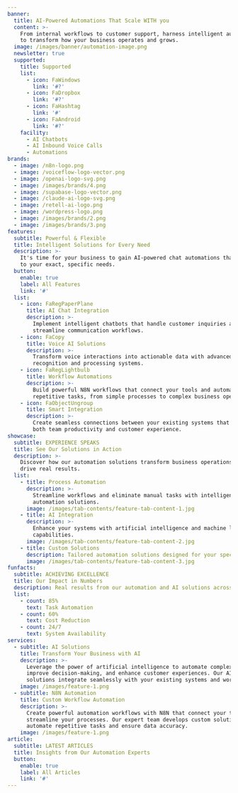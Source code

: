 ```yaml
---
banner:
  title: AI-Powered Automations That Scale WITH you
  content: >-
    From internal workflows to customer support, harness intelligent automation
    to transform how your business operates and grows.
  image: /images/banner/automation-image.png
  newsletter: true
  supported:
    title: Supported
    list:
      - icon: FaWindows
        link: '#?'
      - icon: FaDropbox
        link: '#?'
      - icon: FaHashtag
        link: '#'
      - icon: FaAndroid
        link: '#?'
    facility:
      - AI Chatbots
      - AI Inbound Voice Calls
      - Automations
brands:
  - image: /n8n-logo.png
  - image: /voiceflow-logo-vector.png
  - image: /openai-logo-svg.png
  - image: /images/brands/4.png
  - image: /supabase-logo-vector.png
  - image: /claude-ai-logo-svg.png
  - image: /retell-ai-logo.png
  - image: /wordpress-logo.png
  - image: /images/brands/2.png
  - image: /images/brands/3.png
features:
  subtitle: Powerful & Flexible
  title: Intelligent Solutions for Every Need
  description: >-
    It's time for your business to gain AI-powered chat automations that adapt
    to your exact, specific needs.
  button:
    enable: true
    label: All Features
    link: '#'
  list:
    - icon: FaRegPaperPlane
      title: AI Chat Integration
      description: >-
        Implement intelligent chatbots that handle customer inquiries and
        streamline communication workflows.
    - icon: FaCopy
      title: Voice AI Solutions
      description: >-
        Transform voice interactions into actionable data with advanced voice
        recognition and processing systems.
    - icon: FaRegLightbulb
      title: Workflow Automations
      description: >-
        Build powerful N8N workflows that connect your tools and automate
        repetitive tasks, from simple processes to complex business operations.
    - icon: FaObjectUngroup
      title: Smart Integration
      description: >-
        Create seamless connections between your existing systems that enhance
        both team productivity and customer experience.
showcase:
  subtitle: EXPERIENCE SPEAKS
  title: See Our Solutions in Action
  description: >-
    Discover how our automation solutions transform business operations and
    drive real results.
  list:
    - title: Process Automation
      description: >-
        Streamline workflows and eliminate manual tasks with intelligent
        automation solutions.
      image: /images/tab-contents/feature-tab-content-1.jpg
    - title: AI Integration
      description: >-
        Enhance your systems with artificial intelligence and machine learning
        capabilities.
      image: /images/tab-contents/feature-tab-content-2.jpg
    - title: Custom Solutions
      description: Tailored automation solutions designed for your specific business needs.
      image: /images/tab-contents/feature-tab-content-3.jpg
funfacts:
  subtitle: ACHIEVING EXCELLENCE
  title: Our Impact in Numbers
  description: Real results from our automation and AI solutions across various industries
  list:
    - count: 85%
      text: Task Automation
    - count: 60%
      text: Cost Reduction
    - count: 24/7
      text: System Availability
services:
  - subtitle: AI Solutions
    title: Transform Your Business with AI
    description: >-
      Leverage the power of artificial intelligence to automate complex tasks,
      improve decision-making, and enhance customer experiences. Our AI
      solutions integrate seamlessly with your existing systems and workflows.
    image: /images/feature-1.png
  - subtitle: N8N Automation
    title: Custom Workflow Automation
    description: >-
      Create powerful automation workflows with N8N that connect your tools and
      streamline your processes. Our expert team develops custom solutions that
      automate repetitive tasks and ensure data accuracy.
    image: /images/feature-1.png
article:
  subtitle: LATEST ARTICLES
  title: Insights from Our Automation Experts
  button:
    enable: true
    label: All Articles
    link: '#'
---
```

